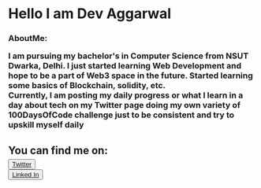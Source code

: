 <h1>Hello I am Dev Aggarwal</h1>
<h3>AboutMe:<br>
<p>I am pursuing my bachelor's in Computer Science from NSUT Dwarka, Delhi. I just started learning Web Development and hope to be a part of Web3 space in the future. Started learning some basics of Blockchain, solidity, etc.<br>
Currently, I am posting my daily progress or what I learn in a day about tech on my Twitter page doing my own variety of 100DaysOfCode challenge just to be consistent and try to upskill myself daily</p></h3>


<h2>You can find me on:<br>
<button><a href="https://twitter.com/Dev_Aggarwal03" target="_blank">Twitter</button><br>
<button><a href="https://www.linkedin.com/in/dev-aggarwal-a8087a287/" target="_blank">Linked In</button><h2>
